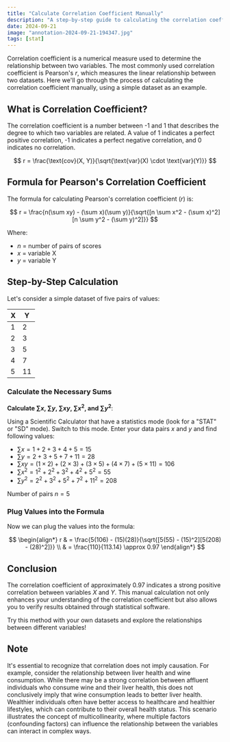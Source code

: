```yaml
---
title: "Calculate Correlation Coefficient Manually"
description: "A step-by-step guide to calculating the correlation coefficient manually using a simple dataset."
date: 2024-09-21
image: "annotation-2024-09-21-194347.jpg"
tags: [stat]
---
```



Correlation coefficient is a numerical measure used to determine the relationship between two variables. The most commonly used correlation coefficient is Pearson's $r$, which measures the linear relationship between two datasets. Here we'll go through the process of calculating the correlation coefficient manually, using a simple dataset as an example.

## What is Correlation Coefficient?

The correlation coefficient is a number between -1 and 1 that describes the degree to which two variables are related. A value of 1 indicates a perfect positive correlation, -1 indicates a perfect negative correlation, and 0 indicates no correlation.


$$
r = \frac{\text{cov}(X, Y)}{\sqrt{\text{var}(X) \cdot \text{var}(Y)}}
$$


## Formula for Pearson's Correlation Coefficient

The formula for calculating Pearson's correlation coefficient ($r$) is:

$$
r = \frac{n(\sum xy) - (\sum x)(\sum y)}{\sqrt{[n \sum x^2 - (\sum x)^2][n \sum y^2 - (\sum y)^2]}}
$$

Where:
- $n$ = number of pairs of scores
- $x$ = variable X
- $y$ = variable Y

## Step-by-Step Calculation

Let's consider a simple dataset of five pairs of values:

| X | Y |
|---|---|
| 1 | 2 |
| 2 | 3 |
| 3 | 5 |
| 4 | 7 |
| 5 | 11 |

### Calculate the Necessary Sums

**Calculate $\sum x$, $\sum y$, $\sum xy$, $\sum x^2$, and $\sum y^2$**:


Using a Scientific Calculator that have a statistics mode (look for a "STAT" or "SD" mode). Switch to this  mode. Enter your data pairs $x$ and $y$ and find following values:


   - $\sum x = 1 + 2 + 3 + 4 + 5 = 15$
   - $\sum y = 2 + 3 + 5 + 7 + 11 = 28$
   - $\sum xy = (1 \times 2) + (2 \times 3) + (3 \times 5) + (4 \times 7) + (5 \times 11) = 106$
   - $\sum x^2 = 1^2 + 2^2 + 3^2 + 4^2 + 5^2 = 55$
   - $\sum y^2 = 2^2 + 3^2 + 5^2 + 7^2 + 11^2 = 208$

Number of pairs  $n = 5$

### Plug Values into the Formula

Now we can plug the values into the formula:

$$
\begin{align*}
r & = \frac{5(106) - (15)(28)}{\sqrt{[5(55) - (15)^2][5(208) - (28)^2]}} \\
  & = \frac{110}{113.14} \approx 0.97
\end{align*}
$$

## Conclusion

The correlation coefficient of approximately 0.97 indicates a strong positive correlation between variables $X$ and $Y$. This manual calculation not only enhances your understanding of the correlation coefficient but also allows you to verify results obtained through statistical software.

Try this method with your own datasets and explore the relationships between different variables!

## Note 

It's essential to recognize that correlation does not imply causation. For example, consider the relationship between liver health and wine consumption. While there may be a strong correlation between affluent individuals who consume wine and their liver health, this does not conclusively imply that wine consumption leads to better liver health. Wealthier individuals often have better access to healthcare and healthier lifestyles, which can contribute to their overall health status. This scenario illustrates the concept of multicollinearity, where multiple factors (confounding factors) can influence the relationship between the variables can interact in complex ways.
